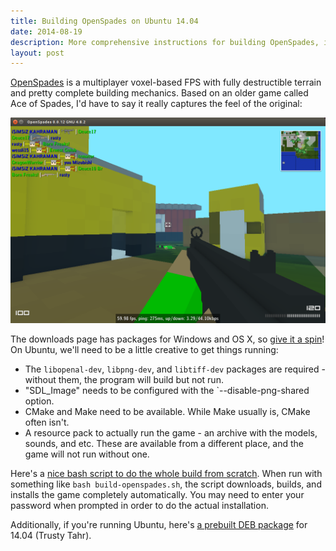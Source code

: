 ```yaml
---
title: Building OpenSpades on Ubuntu 14.04
date: 2014-08-19
description: More comprehensive instructions for building OpenSpades, including solutions for several common build issues.
layout: post
---
```


[OpenSpades](https://sites.google.com/a/yvt.jp/openspades/) is a multiplayer voxel-based FPS with fully destructible terrain and pretty complete building mechanics. Based on an older game called Ace of Spades, I'd have to say it really captures the feel of the original:

![OpenSpades Screenshot](screenshot.png)

The downloads page has packages for Windows and OS X, so [give it a spin](https://sites.google.com/a/yvt.jp/openspades/downloads)! On Ubuntu, we'll need to be a little creative to get things running:

* The `libopenal-dev`, `libpng-dev`, and `libtiff-dev` packages are required - without them, the program will build but not run.
* "SDL_Image" needs to be configured with the `--disable-png-shared option.
* CMake and Make need to be available. While Make usually is, CMake often isn't.
* A resource pack to actually run the game - an archive with the models, sounds, and etc. These are available from a different place, and the game will not run without one.

Here's a [nice bash script to do the whole build from scratch](build-openspades.sh). When run with something like `bash build-openspades.sh`, the script downloads, builds, and installs the game completely automatically. You may need to enter your password when prompted in order to do the actual installation.

Additionally, if you're running Ubuntu, here's [a prebuilt DEB package](https://dl.dropboxusercontent.com/u/8097754/openspades-0.0.12-Linux-x86_64.deb) for 14.04 (Trusty Tahr).
